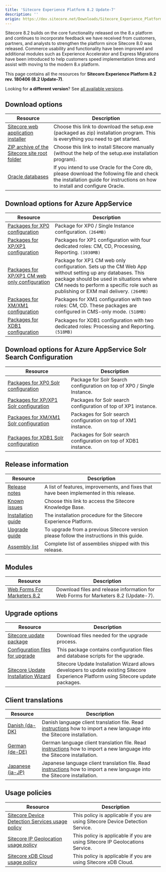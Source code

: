 ```yaml
---
title: 'Sitecore Experience Platform 8.2 Update-7'
description: ''
origin: https://dev.sitecore.net/Downloads/Sitecore_Experience_Platform/82/Sitecore_Experience_Platform_82_Update7.aspx
---
```


Sitecore 8.2 builds on the core functionality released on the 8.x platform and continues to incorporate feedback we have received from customers, partners, and analysts to strengthen the platform since Sitecore 8.0 was released. Commerce usability and functionality have been improved and additional modules such as Experience Accelerator and Express Migrations have been introduced to help customers speed implementation times and assist with moving to the modern 8.x platform.

This page contains all the resources for **Sitecore Experience Platform 8.2 rev. 180406 (8.2 Update-7)**.

Looking for **a different version**? See [all available versions](/downloads/Sitecore_Experience_Platform).

## Download options

| Resource                                                                                                                                                                                                                   | Description                                                                                                                                                               |
| -------------------------------------------------------------------------------------------------------------------------------------------------------------------------------------------------------------------------- | ------------------------------------------------------------------------------------------------------------------------------------------------------------------------- |
| [Sitecore web application installer](<https://scdp.blob.core.windows.net/downloads/Sitecore%20Experience%20Platform/82/Sitecore%20Experience%20Platform%2082%20Update7/Secure/Sitecore%208.2%20rev.%20180406%20(exe).zip>) | Choose this link to download the setup.exe (packaged as zip) installation program. This is everything you need to get started.                                            |
| [ZIP archive of the Sitecore site root folder](https://scdp.blob.core.windows.net/downloads/Sitecore%20Experience%20Platform/82/Sitecore%20Experience%20Platform%2082%20Update7/Secure/Sitecore%208.2%20rev.%20180406.zip) | Choose this link to install Sitecore manually (without the help of the setup.exe installation program).                                                                   |
| [Oracle databases](<https://scdp.blob.core.windows.net/downloads/Sitecore%20Experience%20Platform/82/Sitecore%20Experience%20Platform%2082%20Update7/Secure/Sitecore%208.2%20rev.%20180406%20(oracle%20dbs).zip>)          | If you intend to use Oracle for the Core db, please download the following file and check the installation guide for instructions on how to install and configure Oracle. |

## Download options for Azure AppService

| Resource                                                                                                                                                                                                                                                                | Description                                                                                                                                                                                                                                |
| ----------------------------------------------------------------------------------------------------------------------------------------------------------------------------------------------------------------------------------------------------------------------- | ------------------------------------------------------------------------------------------------------------------------------------------------------------------------------------------------------------------------------------------ |
| [Packages for XP0 configuration](<https://scdp.blob.core.windows.net/downloads/Sitecore%20Experience%20Platform/82/Sitecore%20Experience%20Platform%2082%20Update7/Secure/Sitecore%208.2%20rev.%20180406%20(WDP%20XP0%20package).zip>)                                  | Package for XP0 / Single Instance configuration. `(264MB)`                                                                                                                                                                                 |
| [Packages for XP/XP1 configuration](<https://scdp.blob.core.windows.net/downloads/Sitecore%20Experience%20Platform/82/Sitecore%20Experience%20Platform%2082%20Update7/Secure/Sitecore%208.2%20rev.%20180406%20(WDP%20XP1%20packages).zip>)                              | Packages for XP1 configuration with four dedicated roles: CM, CD, Processing, Reporting. `(1030MB)`                                                                                                                                        |
| [Packages for XP/XP1 CM web only configuration](<https://scdp.blob.core.windows.net/downloads/Sitecore%20Experience%20Platform/82/Sitecore%20Experience%20Platform%2082%20Update7/Secure/Sitecore%208.2%20rev.%20180406%20(WDP%20XP1%20CM%20web%20only%20package).zip>) | Package for XP1 CM web only configuration. Sets up the CM Web App without setting up any databases. This package should be used in situations where CM needs to perform a specific role such as publishing or EXM mail delivery. `(264MB)` |
| [Packages for XM/XM1 configuration](<https://scdp.blob.core.windows.net/downloads/Sitecore%20Experience%20Platform/82/Sitecore%20Experience%20Platform%2082%20Update7/Secure/Sitecore%208.2%20rev.%20180406%20(WDP%20XM1%20packages).zip>)                              | Packages for XM1 configuration with two roles: CM, CD. These packages are configured in CMS-only mode. `(518MB)`                                                                                                                           |
| [Packages for XDB1 configuration](<https://scdp.blob.core.windows.net/downloads/Sitecore%20Experience%20Platform/82/Sitecore%20Experience%20Platform%2082%20Update7/Secure/Sitecore%208.2%20rev.%20180406%20(WDP%20XDB1%20packages).zip>)                               | Packages for XDB1 configuration with two dedicated roles: Processing and Reporting. `(518MB)`                                                                                                                                              |

## Download options for Azure AppService Solr Search Configuration

| Resource                                                                                                                                                                                                                                              | Description                                                            |
| ----------------------------------------------------------------------------------------------------------------------------------------------------------------------------------------------------------------------------------------------------- | ---------------------------------------------------------------------- |
| [Packages for XP0 Solr configuration](<https://scdp.blob.core.windows.net/downloads/Sitecore%20Experience%20Platform/82/Sitecore%20Experience%20Platform%2082%20Update7/Secure/Sitecore%208.2%20rev.%20180406%20(Solr%20Configuration%20XP0).zip>)    | Package for Solr Search configuration on top of XP0 / Single Instance. |
| [Packages for XP/XP1 Solr configuration](<https://scdp.blob.core.windows.net/downloads/Sitecore%20Experience%20Platform/82/Sitecore%20Experience%20Platform%2082%20Update7/Secure/Sitecore%208.2%20rev.%20180406%20(Solr%20Configuration%20XP1).zip>) | Packages for Solr search configuration of top of XP1 instance.         |
| [Packages for XM/XM1 Solr configuration](<https://scdp.blob.core.windows.net/downloads/Sitecore%20Experience%20Platform/82/Sitecore%20Experience%20Platform%2082%20Update7/Secure/Sitecore%208.2%20rev.%20180406%20(Solr%20Configuration%20XM).zip>)  | Packages for Solr search configuration on top of XM1 instance.         |
| [Packages for XDB1 Solr configuration](<https://scdp.blob.core.windows.net/downloads/Sitecore%20Experience%20Platform/82/Sitecore%20Experience%20Platform%2082%20Update7/Secure/Sitecore%208.2%20rev.%20180406%20(Solr%20Configuration%20XDB1).zip>)  | Packages for Solr search configuration on top of XDB1 instance.        |

## Release information

| Resource                                                                                                                                                                                                        | Description                                                                               |
| --------------------------------------------------------------------------------------------------------------------------------------------------------------------------------------------------------------- | ----------------------------------------------------------------------------------------- |
| [Release notes](/downloads/Sitecore_Experience_Platform/82/Sitecore_Experience_Platform_82_Update7/Release_Notes)                                                                                               | A list of features, improvements, and fixes that have been implemented in this release.   |
| [Known issues](https://kb.sitecore.net/articles/631685)                                                                                                                                                         | Choose this link to access the Sitecore Knowledge Base.                                   |
| [Installation guide](https://scdp.blob.core.windows.net/downloads/Sitecore%20Experience%20Platform/82/Sitecore%20Experience%20Platform%2082%20Update7/Secure/Sitecore-8.2-Update-7-Installation-Guide.pdf)      | The installation procedure for the Sitecore Experience Platform.                          |
| [Upgrade guide](https://scdp.blob.core.windows.net/downloads/Sitecore%20Experience%20Platform/82/Sitecore%20Experience%20Platform%2082%20Update7/Secure/Sitecore-8.2-Update-7-Upgrade-Guide.pdf)                | To upgrade from a previous Sitecore version please follow the instructions in this guide. |
| [Assembly list](https://scdp.blob.core.windows.net/downloads/Sitecore%20Experience%20Platform/82/Sitecore%20Experience%20Platform%2082%20Update7/Secure/Sitecore.Platform.Assemblies%208.2%20rev.%20180406.txt) | Complete list of assemblies shipped with this release.                                    |

## Modules

| Resource                                                                                                | Description                                                                        |
| ------------------------------------------------------------------------------------------------------- | ---------------------------------------------------------------------------------- |
| [Web Forms For Marketers 8.2](/downloads/Web_Forms_For_Marketers/82/Web_Forms_For_Marketers_82_Update7) | Download files and release information for Web Forms for Marketers 8.2 (Update-7). |

## Upgrade options

| Resource                                                                                                                                                                                                                                             | Description                                                                                                                           |
| ---------------------------------------------------------------------------------------------------------------------------------------------------------------------------------------------------------------------------------------------------- | ------------------------------------------------------------------------------------------------------------------------------------- |
| [Sitecore update package](<https://scdp.blob.core.windows.net/downloads/Sitecore%20Experience%20Platform/82/Sitecore%20Experience%20Platform%2082%20Update7/Secure/Sitecore%208.2%20rev.%20180406%20(update%20package).zip>)                         | Download files needed for the upgrade process.                                                                                        |
| [Configuration files for upgrade](<https://scdp.blob.core.windows.net/downloads/Sitecore%20Experience%20Platform/82/Sitecore%20Experience%20Platform%2082%20Update7/Secure/Sitecore%208.2%20rev.%20180406%20(config%20files).zip>)                   | This package contains configuration files and database scripts for the upgrade.                                                       |
| [Sitecore Update Installation Wizard](https://scdp.blob.core.windows.net/downloads/Sitecore%20Experience%20Platform/82/Sitecore%20Experience%20Platform%2082%20Update5/Secure/Sitecore%20Update%20Installation%20Wizard%202.0.2%20rev.%20170703.zip) | Sitecore Update Installation Wizard allows developers to update existing Sitecore Experience Platform using Sitecore update packages. |

## Client translations

| Resource                                                                                                                                                                                                   | Description                                                                                                                                                                                                                                  |
| ---------------------------------------------------------------------------------------------------------------------------------------------------------------------------------------------------------- | -------------------------------------------------------------------------------------------------------------------------------------------------------------------------------------------------------------------------------------------- |
| [Danish (da-DK)](<https://scdp.blob.core.windows.net/downloads/Sitecore%20Experience%20Platform/82/Sitecore%20Experience%20Platform%2082%20Update7/Secure/Sitecore%208.2%20rev.%20180406%20(da-DK).zip>)   | Danish language client translation file. Read [instructions](https://doc.sitecore.com/xp/en/users/90/sitecore-experience-platform/add-a-new-language-to-system-settings.html) how to import a new language into the Sitecore installation.   |
| [German (de-DE)](<https://scdp.blob.core.windows.net/downloads/Sitecore%20Experience%20Platform/82/Sitecore%20Experience%20Platform%2082%20Update7/Secure/Sitecore%208.2%20rev.%20180406%20(de-DE).zip>)   | German language client translation file. Read [instructions](https://doc.sitecore.com/xp/en/users/90/sitecore-experience-platform/add-a-new-language-to-system-settings.html) how to import a new language into the Sitecore installation.   |
| [Japanese (ja-JP)](<https://scdp.blob.core.windows.net/downloads/Sitecore%20Experience%20Platform/82/Sitecore%20Experience%20Platform%2082%20Update7/Secure/Sitecore%208.2%20rev.%20180406%20(ja-JP).zip>) | Japanese language client translation file. Read [instructions](https://doc.sitecore.com/xp/en/users/90/sitecore-experience-platform/add-a-new-language-to-system-settings.html) how to import a new language into the Sitecore installation. |

## Usage policies

| Resource                                                                                                                                   | Description                                                                   |
| ------------------------------------------------------------------------------------------------------------------------------------------ | ----------------------------------------------------------------------------- |
| [Sitecore Device Detection Services usage policy](/downloads/Sitecore_Experience_Platform/Sitecore_Device_Detection_Services_Usage_Policy) | This policy is applicable if you are using Sitecore Device Detection Service. |
| [Sitecore IP Geolocation usage policy](/downloads/Sitecore_Experience_Platform/Sitecore_IP_Geolocation_Usage_Policy)                       | This policy is applicable if you are using Sitecore IP Geolocations Service.  |
| [Sitecore xDB Cloud usage policy](/downloads/Sitecore_Experience_Platform/Sitecore_xDB_Cloud_Usage_Policy)                                 | This policy is applicable if you are using Sitecore xDB Cloud.                |

